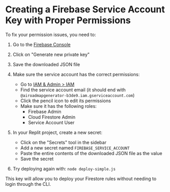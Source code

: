
# Creating a Firebase Service Account Key with Proper Permissions

To fix your permission issues, you need to:

1. Go to the [Firebase Console](https://console.firebase.google.com/project/airoadmapgenerator-b3de9/settings/serviceaccounts/adminsdk)
2. Click on "Generate new private key"
3. Save the downloaded JSON file

4. Make sure the service account has the correct permissions:
   - Go to [IAM & Admin > IAM](https://console.cloud.google.com/iam-admin/iam?project=airoadmapgenerator-b3de9)
   - Find the service account email (it should end with `@airoadmapgenerator-b3de9.iam.gserviceaccount.com`)
   - Click the pencil icon to edit its permissions
   - Make sure it has the following roles:
     - Firebase Admin
     - Cloud Firestore Admin
     - Service Account User

5. In your Replit project, create a new secret:
   - Click on the "Secrets" tool in the sidebar
   - Add a new secret named `FIREBASE_SERVICE_ACCOUNT`
   - Paste the entire contents of the downloaded JSON file as the value
   - Save the secret

6. Try deploying again with: `node deploy-simple.js`

This key will allow you to deploy your Firestore rules without needing to login through the CLI.
